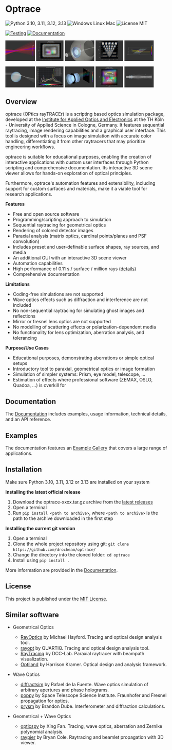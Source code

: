 # Optrace

![Python 3.10, 3.11, 3.12, 3.13](https://img.shields.io/badge/Python-3.10%20%7C%203.11%20%7C%203.12%20%7C%203.13-blue)
![Windows Linux Mac](https://shields.io/badge/Platform-Windows%20%7C%20macOS%20%7C%20Linux-blue)
![License MIT](https://img.shields.io/badge/license-MIT-blue)

[![Testing](https://github.com/drocheam/optrace/actions/workflows/tox_test.yml/badge.svg)](https://github.com/drocheam/optrace/actions/workflows/tox_test.yml)
[![Documentation](https://github.com/drocheam/optrace/actions/workflows/gen_docs.yml/badge.svg)](https://drocheam.github.io/optrace)

<img src="./docs/source/images/example_spherical_aberration2.png" width="18.2%"></img>
<img src="./docs/source/images/example_rgb_render4.webp" width="17%"></img>
<img src="./docs/source/images/example_legrand2.png" width="18.2%"></img>
<img src="./docs/source/images/example_keratoconus_4.webp" width="17%"></img>
<img src="./docs/source/images/example_brewster.png" width="18.2%"></img>
   
<img src="./docs/source/images/example_gui_automation_1.png" width="18.2%"></img>
<img src="./docs/source/images/LED_illuminants.svg" width="17%"></img>
<img src="./docs/source/images/example_double_gauss_2.png" width="18.2%"></img>
<img src="./docs/source/images/rgb_render_srgb1.webp" width="17%"></img>
<img src="./docs/source/images/example_cosine_surfaces1.png" width="18.2%"></img>


## Overview

optrace (OPtics rayTRACEr) is a scripting based optics simulation package, developed at the 
[Institute for Applied Optics and Electronics](https://www.th-koeln.de/informations-medien-und-elektrotechnik/institut-fuer-angewandte-optik-und-elektronik-aoe_14804.php) 
at the TH Köln - University of Applied Science in Cologne, Germany.
It features sequential raytracing, image rendering capabilities and a graphical user interface.
This tool is designed with a focus on image simulation with accurate color handling, 
differentiating it from other raytracers that may prioritize engineering workflows.

optrace is suitable for educational purposes, enabling the creation of interactive applications 
with custom user interfaces through Python scripting and comprehensive documentation. 
Its interactive 3D scene viewer allows for hands-on exploration of optical principles.

Furthermore, optrace's automation features and extensibility, including support for custom surfaces and materials, 
make it a viable tool for research applications. 

 **Features**
  * Free and open source software
  * Programming/scripting approach to simulation
  * Sequential raytracing for geometrical optics
  * Rendering of colored detector images
  * Paraxial analysis (matrix optics, cardinal points/planes and PSF convolution)
  * Includes preset and user-definable surface shapes, ray sources, and media
  * An additional GUI with an interactive 3D scene viewer
  * Automation capabilities
  * High performance of 0.11 s / surface / million rays 
    ([details](https://drocheam.github.io/optrace/development/testing.html#benchmark-testing))
  * Comprehensive documentation

 **Limitations**
  * Coding-free simulations are not supported
  * Wave optics effects such as diffraction and interference are not included
  * No non-sequential raytracing for simulating ghost images and reflections
  * Mirror or fresnel lens optics are not supported
  * No modelling of scattering effects or polarization-dependent media
  * No functionality for lens optimization, aberration analysis, and tolerancing
 
 **Purpose/Use Cases**
  * Educational purposes, demonstrating aberrations or simple optical setups
  * Introductory tool to paraxial, geometrical optics or image formation
  * Simulation of simpler systems: Prism, eye model, telescope, ...
  * Estimation of effects where professional software (ZEMAX, OSLO, Quadoa, ...) is overkill for

## Documentation

The [Documentation](https://drocheam.github.io/optrace) includes examples, usage information, technical details, 
and an API reference.

## Examples

The documentation features an [Example Gallery](https://drocheam.github.io/optrace/examples.html) that covers a large
range of applications.

## Installation

Make sure Python 3.10, 3.11, 3.12 or 3.13 are installed on your system

**Installing the latest official release**

1. Download the optrace-xxxx.tar.gz archive from the [latest releases](https://github.com/drocheam/optrace/releases/latest)
2. Open a terminal
3. Run `pip install <path to archive>`, where `<path to archive>` is the path to the archive downloaded in the first step

**Installing the current git version**

1. Open a terminal
2. Clone the whole project repository using git: `git clone https://github.com/drocheam/optrace/`
3. Change the directory into the cloned folder: `cd optrace`
4. Install using `pip install .`

More information are provided in the [Documentation](https://drocheam.github.io/optrace/installation.html).

## License

This project is published under the [MIT License](https://github.com/drocheam/optrace/blob/main/LICENSE).

## Similar software

- Geometrical Optics
   * [RayOptics](https://ray-optics.readthedocs.io/en/latest/) by Michael Hayford. Tracing and optical design analysis tool. 
   * [rayopt](https://github.com/quartiq/rayopt) by QUARTIQ. Tracing and optical design analysis tool. 
   * [RayTracing](https://github.com/DCC-Lab/RayTracing) by DCC-Lab. Paraxial raytracer with beampath visualization.
   * [Optiland](https://optiland.readthedocs.io/en/latest/index.html) by Harrison Kramer. Optical design and analysis framework.

- Wave Optics
   * [diffractsim](https://github.com/rafael-fuente/diffractsim) by Rafael de la Fuente. Wave optics simulation of arbitrary apertures and phase holograms.
   * [poppy](https://github.com/spacetelescope/poppy) by Space Telescope Science Institute. Fraunhofer and Fresnel propagation for optics.
   * [prysm](https://prysm.readthedocs.io/en/stable/index.html) by Brandon Dube. Interferometer and diffraction calculations.

- Geometrical + Wave Optics
   * [opticspy](http://opticspy.org/) by Xing Fan. Tracing, wave optics, aberration and Zernike polynomial analysis.
   * [raypier](https://raypier-optics.readthedocs.io/en/latest/introduction.html#the-components-of-a-raypier-model) by Bryan Cole. Raytracing and beamlet propagation with 3D viewer.

